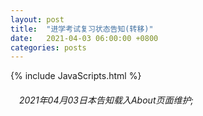 ```yaml
---
layout: post
title:  "进学考试复习状态告知(转移)"
date:   2021-04-03 06:00:00 +0800
categories: posts
---
```


{% include JavaScripts.html %}

######  &emsp;2021年04月03日本告知载入About页面维护;  ######  
